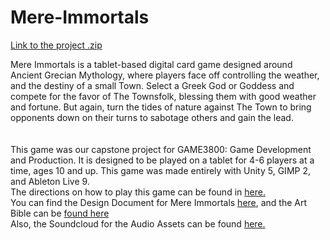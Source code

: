 # Mere-Immortals

<a href="https://drive.google.com/a/husky.neu.edu/folderview?id=0B1v3dzqXEoubMzVSa2FjSW9zZm8&usp=sharing">Link to the project .zip</a>

<div>Mere Immortals is a tablet-based digital card game designed around Ancient Grecian Mythology, where players face off controlling the weather, and the destiny of a small Town. Select a Greek God or Goddess and compete for the favor of The Townsfolk, blessing them with good weather and fortune. But again, turn the tides of nature against The Town to bring opponents down on their turns to sabotage others and gain the lead.</div><br>
<br>
<div>This game was our capstone project for GAME3800: Game Development and Production. It is designed to be played on a tablet for 4-6 players at a time, ages 10 and up. This game was made entirely with Unity 5, GIMP 2, and Ableton Live 9.<br>
The directions on how to play this game can be found in <a href="https://docs.google.com/a/husky.neu.edu/presentation/d/1at-cUoMz-IpqeTHpi3lT3VGBf4Uj2GRIwQLh3CJWtIU/edit?usp=sharing">here.</a><br>
You can find the Design Document for Mere Immortals <a href="https://docs.google.com/presentation/d/1XCd4vlaXvmuXymxg23Ab6nrfIGiLnawOscj-l-fnm4w/edit?usp=sharing">here</a>, and the Art Bible can be <a href="https://docs.google.com/presentation/d/1aHXqmn15EXc6W8pEG9EIETz5fSrJV24bO9zf6DgmQKE/edit?usp=sharing">found here</a><br>
Also, the Soundcloud for the Audio Assets can be found <a href="https://soundcloud.com/petracles/sets/mere-immortals-audio-assets">here.</a>
</div>
